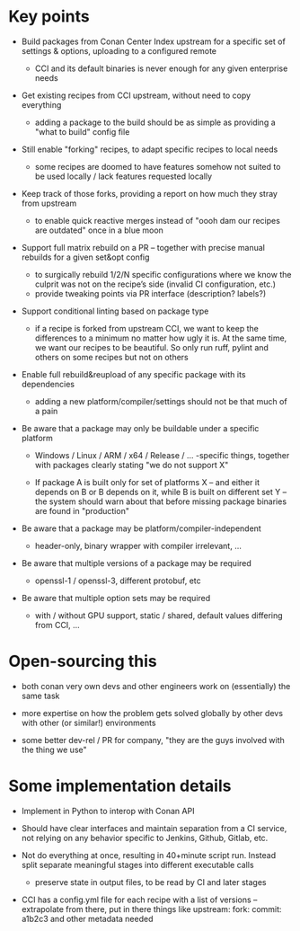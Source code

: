 # Key points

- Build packages from Conan Center Index upstream for a specific set of settings
& options, uploading to a configured remote
    - CCI and its default binaries is never enough for any given enterprise needs

- Get existing recipes from CCI upstream, without need to copy everything
    - adding a package to the build should be as simple as providing a
    "what to build" config file

- Still enable "forking" recipes, to adapt specific recipes to local needs
    - some recipes are doomed to have features somehow not suited to be used
    locally / lack features requested locally

- Keep track of those forks, providing a report on how much they stray from upstream
    - to enable quick reactive merges instead of "oooh dam our recipes are outdated"
    once in a blue moon

- Support full matrix rebuild on a PR – together with precise manual rebuilds for
a given set&opt config
    - to surgically rebuild 1/2/N specific configurations where we know the culprit
    was not on the recipe’s side (invalid CI configuration, etc.)
    - provide tweaking points via PR interface (description? labels?)

- Support conditional linting based on package type
    - if a recipe is forked from upstream CCI, we want to keep the differences
    to a minimum no matter how ugly it is.
    At the same time, we want our recipes to be beautiful.
    So only run ruff, pylint and others on some recipes but not on others

- Enable full rebuild&reupload of any specific package with its dependencies
    - adding a new platform/compiler/settings should not be that much of a pain

- Be aware that a package may only be buildable under a specific platform
    - Windows / Linux / ARM / x64 / Release / … -specific things, together with
    packages clearly stating "we do not support X"

    - If package A is built only for set of platforms X – and either it depends
    on B or B depends on it, while B is built on different set Y – the system
    should warn about that before missing package binaries are found in "production"

- Be aware that a package may be platform/compiler-independent
    - header-only, binary wrapper with compiler irrelevant, …

- Be aware that multiple versions of a package may be required
    - openssl-1 / openssl-3, different protobuf, etc

- Be aware that multiple option sets may be required
    - with / without GPU support, static / shared, default values differing from CCI, …


# Open-sourcing this

- both conan very own devs and other engineers work on (essentially) the same task

- more expertise on how the problem gets solved globally by other devs with other
(or similar!) environments

- some better dev-rel / PR for company, "they are the guys involved with the thing we use"


# Some implementation details

- Implement in Python to interop with Conan API

- Should have clear interfaces and maintain separation from a CI service,
not relying on any behavior specific to Jenkins, Github, Gitlab, etc.

- Not do everything at once, resulting in 40+minute script run.
Instead split separate meaningful stages into different executable calls
    - preserve state in output files, to be read by CI and later stages

- CCI has a config.yml file for each recipe with a list of versions – extrapolate
from there, put in there things like upstream: fork: commit: a1b2c3 and other
metadata needed
